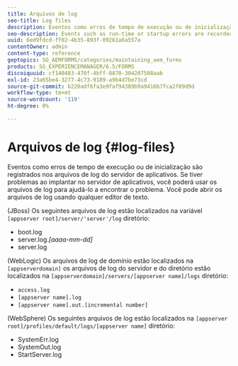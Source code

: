 ```yaml
---
title: Arquivos de log
seo-title: Log files
description: Eventos como erros de tempo de execução ou de inicialização são registrados nos arquivos de log do servidor de aplicativos, que podem ser abertos usando qualquer editor de texto.
seo-description: Events such as run-time or startup errors are recorded to the application server log files, which can be  opened using any text editor.
uuid: 6ed9fdcd-ff02-4b35-893f-09261a6a557a
contentOwner: admin
content-type: reference
geptopics: SG_AEMFORMS/categories/maintaining_aem_forms
products: SG_EXPERIENCEMANAGER/6.5/FORMS
discoiquuid: cf140483-470f-4bff-8870-304207508aab
exl-id: 23a65be4-3277-4c73-9189-a9b4d7be73cd
source-git-commit: b220adf6fa3e9faf94389b9a9416b7fca2f89d9d
workflow-type: tm+mt
source-wordcount: '119'
ht-degree: 0%

---
```


# Arquivos de log {#log-files}

Eventos como erros de tempo de execução ou de inicialização são registrados nos arquivos de log do servidor de aplicativos. Se tiver problemas ao implantar no servidor de aplicativos, você poderá usar os arquivos de log para ajudá-lo a encontrar o problema. Você pode abrir os arquivos de log usando qualquer editor de texto.

(JBoss) Os seguintes arquivos de log estão localizados na variável `[appserver root]/server/'server'/log` diretório:

* boot.log
* server.log.*[aaaa-mm-dd]*
* server.log

(WebLogic) Os arquivos de log de domínio estão localizados na `[appserverdomain]` os arquivos de log do servidor e do diretório estão localizados na `[appserverdomain]/servers/[appserver name]/logs` diretório:

* `access.log`
* `[appserver name].log`
* `[appserver name].out.[incremental number]`

(WebSphere) Os seguintes arquivos de log estão localizados na `[appserver root]/profiles/default/logs/[appserver name]` diretório:

* SystemErr.log
* SystemOut.log
* StartServer.log
